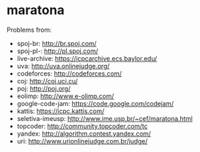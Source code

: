 maratona
========

Problems from:
- spoj-br: http://br.spoj.com/
- spoj-pl-: http://pl.spoj.com/
- live-archive: https://icpcarchive.ecs.baylor.edu/
- uva: http://uva.onlinejudge.org/
- codeforces: http://codeforces.com/
- coj: http://coj.uci.cu/
- poj: http://poj.org/
- eolimp: http://www.e-olimp.com/
- google-code-jam: https://code.google.com/codejam/
- kattis: https://icpc.kattis.com/
- seletiva-imeusp: http://www.ime.usp.br/~cef/maratona.html
- topcoder: http://community.topcoder.com/tc
- yandex: http://algorithm.contest.yandex.com/
- uri: http://www.urionlinejudge.com.br/judge/
